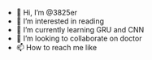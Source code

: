 - 👋 Hi, I’m @3825er
- 👀 I’m interested in reading
- 🌱 I’m currently learning GRU and CNN
- 💞️ I’m looking to collaborate on doctor
- 📫 How to reach me like

<!---
3825er/3825er is a ✨ special ✨ repository because its `README.md` (this file) appears on your GitHub profile.
You can click the Preview link to take a look at your changes.
--->

